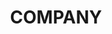 ---
title: "COMPANY"
bg_image: "images/backgrounds/funfact-bg.jpg"
funfacts:
# funfacts item loop
- name : "Hands On Technologies"
  image : "images/icons/techno.png"
  count : "10"
  
# funfacts item loop
- name : "HAPPY CLIENT"
  image : "images/icons/happy.png"
  count : "8"
  
# funfacts item loop
- name : "PROJECT"
  image : "images/icons/idea.png"
  count : "25"
  
# funfacts item loop
- name : "AWARDS"
  image : "images/icons/trophy.png"
  count : "5"


# custom style
custom_class: "" 
custom_attributes: "" 
custom_css: ""
---
